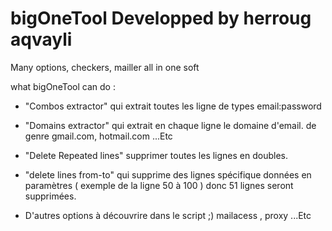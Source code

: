 # bigOneTool Developped by herroug aqvayli
Many options, checkers, mailler all in one soft

what bigOneTool can do : 


- "Combos extractor" qui extrait toutes les ligne de types email:password
- "Domains extractor" qui extrait en chaque ligne le domaine d'email. de genre gmail.com, hotmail.com ...Etc
- "Delete Repeated lines" supprimer toutes les lignes en doubles.
- "delete lines from-to" qui supprime des lignes spécifique données en paramètres ( exemple de la ligne 50 à 100 ) donc 51 lignes seront supprimées.

- D'autres options à découvrire dans le script ;) mailacess , proxy ...Etc

